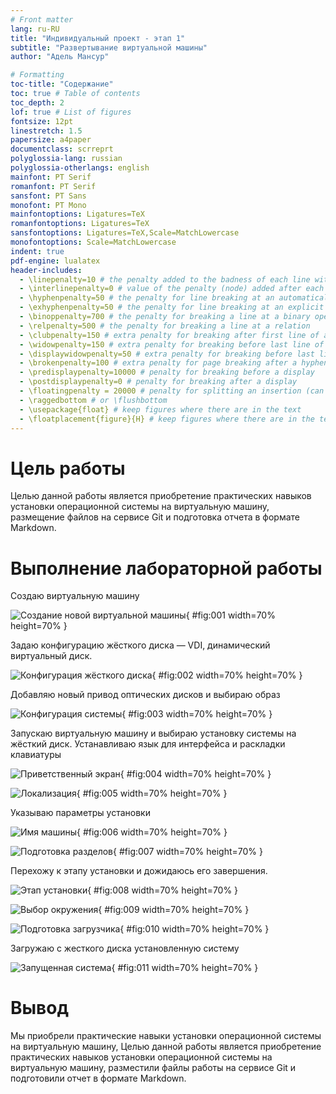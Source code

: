 ```yaml
---
# Front matter
lang: ru-RU
title: "Индивидуальный проект - этап 1"
subtitle: "Развертывание виртуальной машины"
author: "Адель Мансур"

# Formatting
toc-title: "Содержание"
toc: true # Table of contents
toc_depth: 2
lof: true # List of figures
fontsize: 12pt
linestretch: 1.5
papersize: a4paper
documentclass: scrreprt
polyglossia-lang: russian
polyglossia-otherlangs: english
mainfont: PT Serif
romanfont: PT Serif
sansfont: PT Sans
monofont: PT Mono
mainfontoptions: Ligatures=TeX
romanfontoptions: Ligatures=TeX
sansfontoptions: Ligatures=TeX,Scale=MatchLowercase
monofontoptions: Scale=MatchLowercase
indent: true
pdf-engine: lualatex
header-includes:
  - \linepenalty=10 # the penalty added to the badness of each line within a paragraph (no associated penalty node) Increasing the value makes tex try to have fewer lines in the paragraph.
  - \interlinepenalty=0 # value of the penalty (node) added after each line of a paragraph.
  - \hyphenpenalty=50 # the penalty for line breaking at an automatically inserted hyphen
  - \exhyphenpenalty=50 # the penalty for line breaking at an explicit hyphen
  - \binoppenalty=700 # the penalty for breaking a line at a binary operator
  - \relpenalty=500 # the penalty for breaking a line at a relation
  - \clubpenalty=150 # extra penalty for breaking after first line of a paragraph
  - \widowpenalty=150 # extra penalty for breaking before last line of a paragraph
  - \displaywidowpenalty=50 # extra penalty for breaking before last line before a display math
  - \brokenpenalty=100 # extra penalty for page breaking after a hyphenated line
  - \predisplaypenalty=10000 # penalty for breaking before a display
  - \postdisplaypenalty=0 # penalty for breaking after a display
  - \floatingpenalty = 20000 # penalty for splitting an insertion (can only be split footnote in standard LaTeX)
  - \raggedbottom # or \flushbottom
  - \usepackage{float} # keep figures where there are in the text
  - \floatplacement{figure}{H} # keep figures where there are in the text
---
```


# Цель работы

Целью данной работы является приобретение практических навыков установки операционной системы на виртуальную машину, размещение файлов на сервисе Git и подготовка отчета в формате Markdown.

# Выполнение лабораторной работы

Создаю виртуальную машину

![Создание новой виртуальной машины](image/01.png){ #fig:001 width=70% height=70% }

Задаю конфигурацию жёсткого диска — VDI, динамический виртуальный диск.

![Конфигурация жёсткого диска](image/02.png){ #fig:002 width=70% height=70% }

Добавляю новый привод оптических дисков и выбираю образ 

![Конфигурация системы](image/03.png){ #fig:003 width=70% height=70% }

Запускаю виртуальную машину и выбираю установку системы на жёсткий диск.
Устанавливаю язык для интерфейса и раскладки клавиатуры

![Приветственный экран](image/04.png){ #fig:004 width=70% height=70% }

![Локализация](image/05.png){ #fig:005 width=70% height=70% }

Указываю параметры установки

![Имя машины](image/06.png){ #fig:006 width=70% height=70% }

![Подготовка разделов](image/07.png){ #fig:007 width=70% height=70% }
 
Перехожу к этапу установки и дожидаюсь его завершения.

![Этап установки](image/08.png){ #fig:008 width=70% height=70% }

![Выбор окружения](image/09.png){ #fig:009 width=70% height=70% }

![Подготовка загрузчика](image/10.png){ #fig:010 width=70% height=70% }

Загружаю с жесткого диска установленную систему

![Запущенная система](image/11.png){ #fig:011 width=70% height=70% }

# Вывод

Мы приобрели практические навыки установки операционной системы на виртуальную машину, Целью данной работы является приобретение практических навыков установки операционной системы на виртуальную машину, разместили файлы работы на сервисе Git и подготовили отчет в формате Markdown.